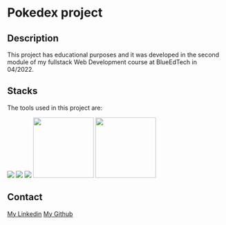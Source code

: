 # Pokedex project

## Description
This project has educational purposes and it was developed in the second module
of my fullstack Web Development course at BlueEdTech in 04/2022.

## Stacks
The tools used in this project are:

<img src="https://img.icons8.com/color/144/000000/javascript--v1.png"/>

<img src="https://img.icons8.com/color/144/000000/html-5--v2.png"/>

<img src="https://img.icons8.com/color/144/000000/css3.png"/>

<img src = "https://process.filestackapi.com/cache=expiry:max/resize=width:700/TyzZKw86QzSElYK6bfXK" style = 'height: 140px'>

<img src = "https://upload.wikimedia.org/wikipedia/commons/6/64/Expressjs.png" style = 'height: 140px'>

## Contact
<a href = "https://linkedin.com/in/darcanjoo/">My Linkedin</a>
<a href = "https://github.com/darcanj0">My Github</a>